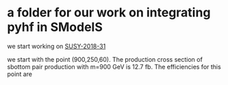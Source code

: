 # a folder for our work on integrating pyhf in SModelS

we start working on [SUSY-2018-31](https://atlas.web.cern.ch/Atlas/GROUPS/PHYSICS/PAPERS/SUSY-2018-31/)

we start with the point (900,250,60). 
The production cross section of sbottom pair production with m=900 GeV is 12.7 fb. 
The efficiencies for this point are
